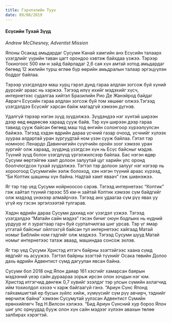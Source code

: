 ```yaml
---
title: Гэрчлэлийн Туух
date: 09/08/2019
---
```


#### Есүсийн Тухай Зүүд

_Andrew McChesney, Adventist Mission_

Японы Осакад амьдардаг Сусуми Канай хамгийн анх Есүсийн талаарх үзэгдлийг үүрийн таван цагт орондоо хэвтэж байхдаа үзжээ. Тэрээр Токиогоос 500 км-н зайд байрладаг 2,6 сая хүн амтай хотод амьдардаг бөгөөд 12 жилийн турш ѳглѳѳ бүр ѳѳрийн амьдралын талаар эргэцүүлэн боддог байлаа.

Тэрээр үзэгдэлдээ маш хурц гэрэл дунд гараа алдлан зогсож буй хүний дүрсийг араас нь харжээ. Тэгээд илүү ихийг мэдэхийг хүсч, интернетээс судалгаа хийтэл Бразилийн Рио Де Жанэйрод байдаг Аврагч Есүсийн гараа алдлан зогсож буй том хѳшѳѳг олжээ.Тэгээд үзэгдэлдээ Есүсийг харсан байж магадгүй хэмээн дүгнэв.

Удалгүй тэрээр нэгэн зүүд зүүдэлжээ. Зүүдэндээ  нэг хүнтэй ширээн дээр өөд өөдөөсөө хараад сууж байв. Тэр хүн ширээн дээр гараа тавиад сууж байсан бөгөөд маш тод өнгийн солонгоор хүрээлүүлсэн байжээ. Тэгээд хэдэн өдрийн дараа үсчний газар очоод, үсчнийг хүлээх зуураа алдартай уран зургуудтай ном үзэн сууж байлаа. Гэтэл тэр номноос Ленардо Давинчигийн сүүлчийн оройн зоог хэмээх уран зургийг олж хараад, зүүдэнд үзэгдсэн хүн нь Есүс байсныг мэдэв. Түүний зүүд болон үзэгдлүүд үргэлжилсээр байлаа. Бас нэгэн өдөр Сусуми өөртэйгөө хамт долоон залуутай цуг харийн улс оронд боолчлогдсон тухай зүүдэлжээ. Тэгтэл тэр долоон залууг нэг нэгээр нь хороогоод Сусумигийн ээлж болоход, хэн нэгэн түүний араас хүрээд, “Би Коптик шашины хүн байна. Надтай хамт яваач” гэж шивнэжээ.

Яг тэр тэр үед Сусуми нойрноосоо сэрэв. Тэгээд интернетээс “Коптик” гэж хайтал түүний гэрээс 55 км-н зайтай Коптик хэмээх сүм байдгийг олж мэдээд үнэхээр алмайрчээ.  Тэгээд анх удаагаа сүм рүү явах уу үгүй юу гэсэн эргэлзээтэй тулгарав.

Хэдэн өдрийн дараа Сусуми дахиад нэг үзэгдэл үзжээ. Тэгээд үзэгдэлдээ “Матайн сайн мэдээ” гэсэн бичиг оюун бодлынх нь нүдний урдуур яг л зурагтаар гарч буй сурталчилгаа шиг урсав. Тэр үг ямар утгатай байсныг ойлгохгүй байсан тул интернетээс хайгаад Матай номыг Библийн ном гэдгийг олж мэджээ.  Тэгээд Сусуми шууд Матай номыг интернетээс татаж аваад,  машиндаа сонсож эхлэв.

Яг тэр үед Сусуми Христэд итгэгч байрны эзэгтэйгээс хаана сүмд явдгийг нь асуужээ. Тэгтэл байрны эзэгтэй түүнийг Осака төвийн Долоо дахь өдрийн Адвентист сүмд дагуулан явсан байна.

Сусуми бол 2018 онд Япон даяар 161 хэсгийг хамарсан баярын мэдээний үеэр сайн дураараа зорьж ирсэн олон зочдын нэг юм. Христэд итгэгчид дөнгөж 0,7 хувийг эзэлдэг тэр улсын сүмийн ахлагчид ийм тохиолдол хэзээ ч харж байгаагүй гэнэ. “Ариун Сүнс Японд гайхамшигтай ер бусын зүйлс хийж, хүмүүсийг сүм рүү авчирч, тэднийг өөрчилж байна” хэмээн Сусумутай уулзсан Адвентист Сүмийн ерөнхийлөгч Тед Н.Вилсон хэлжээ. “Бид Ариун Сүнсний хур бороо Япон шиг улс орнуудад  бууж олон хүн сайн мэдээг хүлээн авахын төлөө залбирах хэрэгтэй.